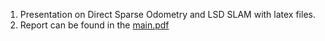 1. Presentation on Direct Sparse Odometry and LSD SLAM with latex files.  
2. Report can be found in the [main.pdf](main.pdf) 